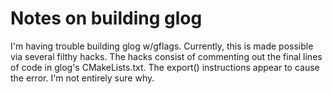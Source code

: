 # Notes on building glog #

I'm having trouble building glog w/gflags. Currently, this is made possible via several filthy hacks.
The hacks consist of commenting out the final lines of code in glog's CMakeLists.txt. The export() instructions
appear to cause the error. I'm not entirely sure why.
